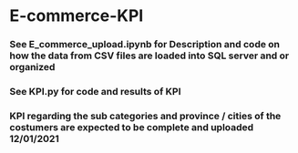 # E-commerce-KPI

###  See E_commerce_upload.ipynb for Description and code on how the data from CSV files are loaded into SQL server and or organized

### See KPI.py for code and results of KPI 

### KPI regarding the sub categories and province / cities of the costumers are expected to be complete and uploaded 12/01/2021
